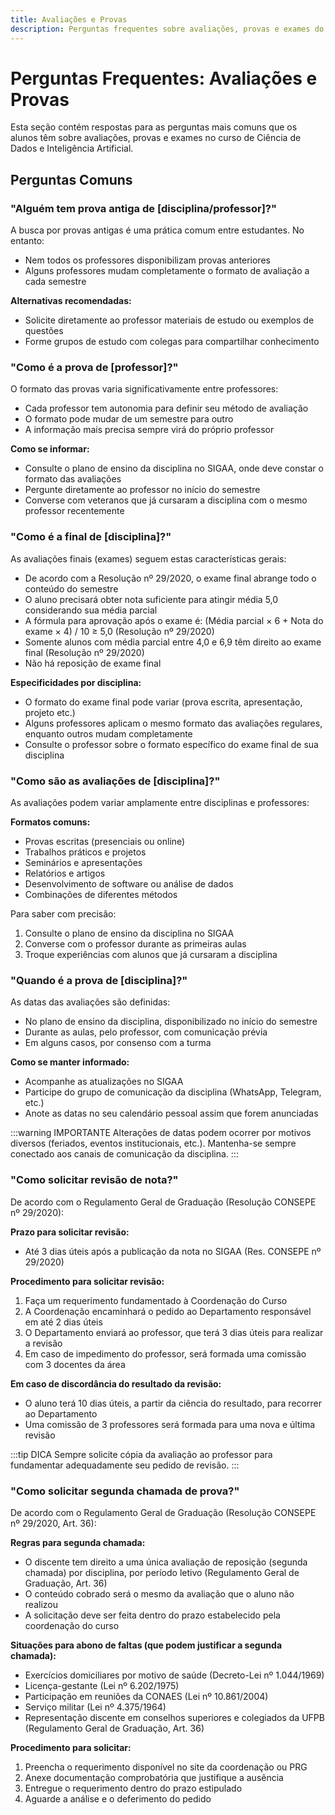 ```yaml
---
title: Avaliações e Provas
description: Perguntas frequentes sobre avaliações, provas e exames do curso
---
```


# Perguntas Frequentes: Avaliações e Provas

Esta seção contém respostas para as perguntas mais comuns que os alunos têm sobre avaliações, provas e exames no curso de Ciência de Dados e Inteligência Artificial.

## Perguntas Comuns

### "Alguém tem prova antiga de [disciplina/professor]?"

A busca por provas antigas é uma prática comum entre estudantes. No entanto:

- Nem todos os professores disponibilizam provas anteriores
- Alguns professores mudam completamente o formato de avaliação a cada semestre

**Alternativas recomendadas:**
- Solicite diretamente ao professor materiais de estudo ou exemplos de questões
- Forme grupos de estudo com colegas para compartilhar conhecimento

### "Como é a prova de [professor]?"

O formato das provas varia significativamente entre professores:

- Cada professor tem autonomia para definir seu método de avaliação
- O formato pode mudar de um semestre para outro
- A informação mais precisa sempre virá do próprio professor

**Como se informar:**
- Consulte o plano de ensino da disciplina no SIGAA, onde deve constar o formato das avaliações
- Pergunte diretamente ao professor no início do semestre
- Converse com veteranos que já cursaram a disciplina com o mesmo professor recentemente

### "Como é a final de [disciplina]?"

As avaliações finais (exames) seguem estas características gerais:

- De acordo com a Resolução nº 29/2020, o exame final abrange todo o conteúdo do semestre
- O aluno precisará obter nota suficiente para atingir média 5,0 considerando sua média parcial
- A fórmula para aprovação após o exame é: (Média parcial × 6 + Nota do exame × 4) / 10 ≥ 5,0 (Resolução nº 29/2020)
- Somente alunos com média parcial entre 4,0 e 6,9 têm direito ao exame final (Resolução nº 29/2020)
- Não há reposição de exame final

**Especificidades por disciplina:**
- O formato do exame final pode variar (prova escrita, apresentação, projeto etc.)
- Alguns professores aplicam o mesmo formato das avaliações regulares, enquanto outros mudam completamente
- Consulte o professor sobre o formato específico do exame final de sua disciplina

### "Como são as avaliações de [disciplina]?"

As avaliações podem variar amplamente entre disciplinas e professores:

**Formatos comuns:**
- Provas escritas (presenciais ou online)
- Trabalhos práticos e projetos
- Seminários e apresentações
- Relatórios e artigos
- Desenvolvimento de software ou análise de dados
- Combinações de diferentes métodos

Para saber com precisão:
1. Consulte o plano de ensino da disciplina no SIGAA
2. Converse com o professor durante as primeiras aulas
3. Troque experiências com alunos que já cursaram a disciplina

### "Quando é a prova de [disciplina]?"

As datas das avaliações são definidas:

- No plano de ensino da disciplina, disponibilizado no início do semestre
- Durante as aulas, pelo professor, com comunicação prévia
- Em alguns casos, por consenso com a turma

**Como se manter informado:**
- Acompanhe as atualizações no SIGAA
- Participe do grupo de comunicação da disciplina (WhatsApp, Telegram, etc.)
- Anote as datas no seu calendário pessoal assim que forem anunciadas

:::warning IMPORTANTE
Alterações de datas podem ocorrer por motivos diversos (feriados, eventos institucionais, etc.). Mantenha-se sempre conectado aos canais de comunicação da disciplina.
:::

### "Como solicitar revisão de nota?"

De acordo com o Regulamento Geral de Graduação (Resolução CONSEPE nº 29/2020):

**Prazo para solicitar revisão:**
- Até 3 dias úteis após a publicação da nota no SIGAA (Res. CONSEPE nº 29/2020)

**Procedimento para solicitar revisão:**
1. Faça um requerimento fundamentado à Coordenação do Curso
2. A Coordenação encaminhará o pedido ao Departamento responsável em até 2 dias úteis
3. O Departamento enviará ao professor, que terá 3 dias úteis para realizar a revisão
4. Em caso de impedimento do professor, será formada uma comissão com 3 docentes da área

**Em caso de discordância do resultado da revisão:**
- O aluno terá 10 dias úteis, a partir da ciência do resultado, para recorrer ao Departamento
- Uma comissão de 3 professores será formada para uma nova e última revisão

:::tip DICA
Sempre solicite cópia da avaliação ao professor para fundamentar adequadamente seu pedido de revisão.
:::

### "Como solicitar segunda chamada de prova?"

De acordo com o Regulamento Geral de Graduação (Resolução CONSEPE nº 29/2020, Art. 36):

**Regras para segunda chamada:**
- O discente tem direito a uma única avaliação de reposição (segunda chamada) por disciplina, por período letivo (Regulamento Geral de Graduação, Art. 36)
- O conteúdo cobrado será o mesmo da avaliação que o aluno não realizou
- A solicitação deve ser feita dentro do prazo estabelecido pela coordenação do curso

**Situações para abono de faltas (que podem justificar a segunda chamada):**
- Exercícios domiciliares por motivo de saúde (Decreto-Lei nº 1.044/1969)
- Licença-gestante (Lei nº 6.202/1975)
- Participação em reuniões da CONAES (Lei nº 10.861/2004)
- Serviço militar (Lei nº 4.375/1964)
- Representação discente em conselhos superiores e colegiados da UFPB (Regulamento Geral de Graduação, Art. 36)

**Procedimento para solicitar:**
1. Preencha o requerimento disponível no site da coordenação ou PRG
2. Anexe documentação comprobatória que justifique a ausência
3. Entregue o requerimento dentro do prazo estipulado
4. Aguarde a análise e o deferimento do pedido
